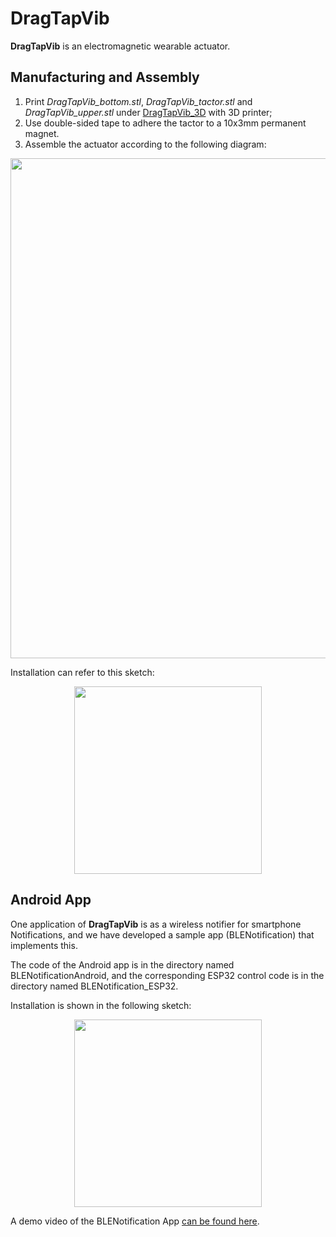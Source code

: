 # DragTapVib

**DragTapVib** is an electromagnetic wearable actuator.


## Manufacturing and Assembly

1. Print *DragTapVib_bottom.stl*, *DragTapVib_tactor.stl* and *DragTapVib_upper.stl* under [DragTapVib_3D](https://github.com/merlinz165/DragTapVib/tree/main/DragTapVib_3D) with 3D printer;
1. Use double-sided tape to adhere the tactor to a 10x3mm permanent magnet.
1. Assemble the actuator according to the following diagram:

<center>
<img src="https://lsp4dmodel.s3.eu-central-1.amazonaws.com/DragTapVib/dragtapvib_assemble.png" width="800">
</center>

Installation can refer to this sketch:

<center>
<img src="https://lsp4dmodel.s3.eu-central-1.amazonaws.com/DragTapVib/sketch_arduino.png" width="300">
</center>

## Android App

One application of **DragTapVib** is as a wireless notifier for smartphone Notifications, and we have developed a sample app (BLENotification) that implements this.

The code of the Android app is in the directory named BLENotificationAndroid, and the corresponding ESP32 control code is in the directory named BLENotification_ESP32.

Installation is shown in the following sketch:

<center>
<img src="https://lsp4dmodel.s3.eu-central-1.amazonaws.com/DragTapVib/esp32_sketch.png" width="300">
</center>

A demo video of the BLENotification App [can be found here](https://youtu.be/wV7LtIC8myA).
